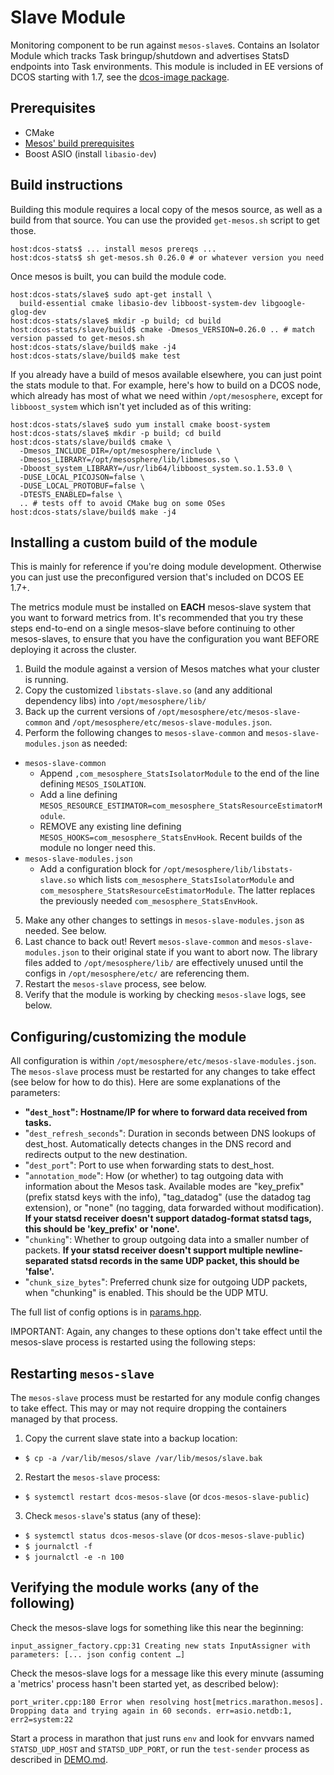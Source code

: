# Slave Module

Monitoring component to be run against ```mesos-slave```s. Contains an Isolator Module which tracks Task bringup/shutdown and advertises StatsD endpoints into Task environments. This module is included in EE versions of DCOS starting with 1.7, see the [dcos-image package](https://github.com/mesosphere/dcos-image/blob/master/packages/mesos-metrics-module/).

## Prerequisites

- CMake
- [Mesos' build prerequisites](http://mesos.apache.org/gettingstarted/)
- Boost ASIO (install ```libasio-dev```)

## Build instructions

Building this module requires a local copy of the mesos source, as well as a build from that source. You can use the provided ```get-mesos.sh``` script to get those.

```
host:dcos-stats$ ... install mesos prereqs ...
host:dcos-stats$ sh get-mesos.sh 0.26.0 # or whatever version you need
```

Once mesos is built, you can build the module code.

```
host:dcos-stats/slave$ sudo apt-get install \
  build-essential cmake libasio-dev libboost-system-dev libgoogle-glog-dev
host:dcos-stats/slave$ mkdir -p build; cd build
host:dcos-stats/slave/build$ cmake -Dmesos_VERSION=0.26.0 .. # match version passed to get-mesos.sh
host:dcos-stats/slave/build$ make -j4
host:dcos-stats/slave/build$ make test
```

If you already have a build of mesos available elsewhere, you can just point the stats module to that. For example, here's how to build on a DCOS node, which already has most of what we need within ```/opt/mesosphere```, except for ```libboost_system``` which isn't yet included as of this writing:

```
host:dcos-stats/slave$ sudo yum install cmake boost-system
host:dcos-stats/slave$ mkdir -p build; cd build
host:dcos-stats/slave/build$ cmake \
  -Dmesos_INCLUDE_DIR=/opt/mesosphere/include \
  -Dmesos_LIBRARY=/opt/mesosphere/lib/libmesos.so \
  -Dboost_system_LIBRARY=/usr/lib64/libboost_system.so.1.53.0 \
  -DUSE_LOCAL_PICOJSON=false \
  -DUSE_LOCAL_PROTOBUF=false \
  -DTESTS_ENABLED=false \
  .. # tests off to avoid CMake bug on some OSes
host:dcos-stats/slave/build$ make -j4
```

## Installing a custom build of the module

This is mainly for reference if you're doing module development. Otherwise you can just use the preconfigured version that's included on DCOS EE 1.7+.

The metrics module must be installed on **EACH** mesos-slave system that you want to forward metrics from.
It's recommended that you try these steps end-to-end on a single mesos-slave before continuing to other mesos-slaves, to ensure that you have the configuration you want BEFORE deploying it across the cluster.

1. Build the module against a version of Mesos matches what your cluster is running.
2. Copy the customized `libstats-slave.so` (and any additional dependency libs) into `/opt/mesosphere/lib/`
3. Back up the current versions of `/opt/mesosphere/etc/mesos-slave-common` and `/opt/mesosphere/etc/mesos-slave-modules.json`.
4. Perform the following changes to `mesos-slave-common` and `mesos-slave-modules.json` as needed:
  - `mesos-slave-common`
    - Append `,com_mesosphere_StatsIsolatorModule` to the end of the line defining `MESOS_ISOLATION`.
    - Add a line defining `MESOS_RESOURCE_ESTIMATOR=com_mesosphere_StatsResourceEstimatorModule`.
    - REMOVE any existing line defining `MESOS_HOOKS=com_mesosphere_StatsEnvHook`. Recent builds of the module no longer need this.
  - `mesos-slave-modules.json`
    - Add a configuration block for `/opt/mesosphere/lib/libstats-slave.so` which lists `com_mesosphere_StatsIsolatorModule` and `com_mesosphere_StatsResourceEstimatorModule`. The latter replaces the previously needed `com_mesosphere_StatsEnvHook`.
5. Make any other changes to settings in `mesos-slave-modules.json` as needed. See below.
6. Last chance to back out! Revert `mesos-slave-common` and `mesos-slave-modules.json` to their original state if you want to abort now. The library files added to `/opt/mesosphere/lib/` are effectively unused until the configs in `/opt/mesosphere/etc/` are referencing them.
7. Restart the `mesos-slave` process, see below.
8. Verify that the module is working by checking `mesos-slave` logs, see below.

## Configuring/customizing the module

All configuration is within `/opt/mesosphere/etc/mesos-slave-modules.json`. The `mesos-slave` process must be restarted for any changes to take effect (see below for how to do this). Here are some explanations of the parameters:
- **"`dest_host`": Hostname/IP for where to forward data received from tasks.**
- "`dest_refresh_seconds`": Duration in seconds between DNS lookups of dest_host. Automatically detects changes in the DNS record and redirects output to the new destination.
- "`dest_port`": Port to use when forwarding stats to dest_host.
- "`annotation_mode`": How (or whether) to tag outgoing data with information about the Mesos task. Available modes are "key_prefix" (prefix statsd keys with the info), "tag_datadog" (use the datadog tag extension), or "none" (no tagging, data forwarded without modification). **If your statsd receiver doesn't support datadog-format statsd tags, this should be 'key_prefix' or 'none'.**
- "`chunking`": Whether to group outgoing data into a smaller number of packets. **If your statsd receiver doesn't support multiple newline-separated statsd records in the same UDP packet, this should be 'false'.**
- "`chunk_size_bytes`": Preferred chunk size for outgoing UDP packets, when "chunking" is enabled. This should be the UDP MTU.

The full list of config options is in [params.hpp](params.hpp).

IMPORTANT: Again, any changes to these options don't take effect until the mesos-slave process is restarted using the following steps:

## Restarting `mesos-slave`

The `mesos-slave` process must be restarted for any module config changes to take effect. This may or may not require dropping the containers managed by that process.

1. Copy the current slave state into a backup location:
  - `$ cp -a /var/lib/mesos/slave /var/lib/mesos/slave.bak`
2. Restart the `mesos-slave` process:
  - `$ systemctl restart dcos-mesos-slave` (or `dcos-mesos-slave-public`)
3. Check `mesos-slave`'s status (any of these):
  - `$ systemctl status dcos-mesos-slave` (or `dcos-mesos-slave-public`)
  - `$ journalctl -f`
  - `$ journalctl -e -n 100`

## Verifying the module works (any of the following)

Check the mesos-slave logs for something like this near the beginning:

```input_assigner_factory.cpp:31 Creating new stats InputAssigner with parameters: [... json config content …]```

Check the mesos-slave logs for a message like this every minute (assuming a 'metrics' process hasn't been started yet, as described below):

```port_writer.cpp:180 Error when resolving host[metrics.marathon.mesos]. Dropping data and trying again in 60 seconds. err=asio.netdb:1, err2=system:22```

Start a process in marathon that just runs `env` and look for envvars named `STATSD_UDP_HOST` and `STATSD_UDP_PORT`, or run the `test-sender` process as described in [DEMO.md](../DEMO.md).
